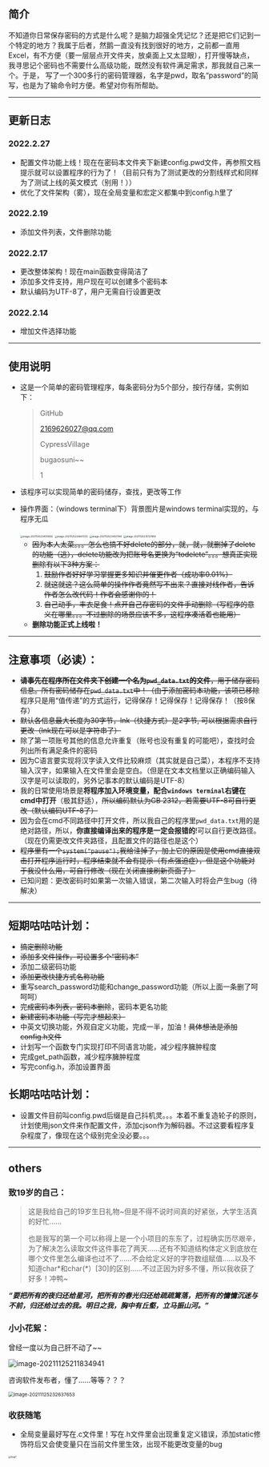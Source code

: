 

## 简介

​		不知道你日常保存密码的方式是什么呢？是脑力超强全凭记忆？还是把它们记到一个特定的地方？我属于后者，然鹅一直没有找到很好的地方，之前都一直用Excel，有不方便（要一层层点开文件夹，放桌面上又太显眼），打开慢等缺点，我寻思记个密码也不需要什么高级功能，既然没有软件满足需求，那我就自己来一个。于是， 写了一个300多行的密码管理器，名字是pwd，取名“password”的简写，也是为了输命令时方便。希望对你有所帮助。

---
## 更新日志

### 2022.2.27
- 配置文件功能上线！现在在密码本文件夹下新建config.pwd文件，再参照文档提示就可以设置程序的行为了！（目前只有为了测试更改的分割线样式和同样为了测试上线的英文模式（别用！））
- 优化了文件架构（雾），现在全局变量和宏定义都集中到config.h里了
### 2022.2.19
- 添加文件列表，文件删除功能
### 2022.2.17
- 更改整体架构！现在main函数变得简洁了
- 添加多文件支持，用户现在可以创建多个密码本
- 默认编码为UTF-8了，用户无需自行设置更改
### 2022.2.14
- 增加文件选择功能
---

## 使用说明

- 这是一个简单的密码管理程序，每条密码分为5个部分，按行存储，实例如下：

  > GitHub
  >
  > 2169626027@qq.com
  >
  > CypressVillage
  >
  > bugaosuni~~
  >
  > 1

- 该程序可以实现简单的密码储存，查找，更改等工作

- 操作界面：（windows terminal下）背景图片是windows terminal实现的，与程序无瓜

  <img src="pictures.assets/image-20211125234510692.png" alt="image-20211125234510692" style="zoom:33%;" />

  <img src="pictures.assets/image-20211125234847203.png" alt="image-20211125234847203" style="zoom:33%;" />

  <img src="pictures.assets/image-20211125234931148.png" alt="image-20211125234931148" style="zoom:33%;" />

  <img src="pictures.assets/image-20211125235127859.png" alt="image-20211125235127859" style="zoom:33%;" />
  
  - ~~因为本人太菜。。。怎么也搞不好delete的部分，就，就，就删掉了delete的功能（逃），delete功能改为把账号名更换为“todelete”。。。想真正实现删除有以下3种方案：~~
    1. ~~鼓励作者好好学习掌握更多知识并催更作者（成功率0.01%）~~
    2. ~~就这就这？这么简单的操作作者竟然写不出来？直接对线作者，告诉作者怎么改代码！作者会感谢你的！~~
    3. ~~自己动手，丰衣足食！点开自己存密码的文件手动删除（写程序的意义在哪里。。。不过删除的场景应该不多，这程序凑活着也能用）~~
  - **删除功能正式上线啦！**

---

## 注意事项（必读）：

- ~~**请事先在程序所在文件夹下创建一个名为`pwd_data.txt`的文件**，用于储存密码信息。所有密码储存在`pwd_data.txt`中！（由于添加密码本功能，该项已移除~~ 程序只是用“值传递”的方式运行，记得保存！记得保存！记得保存！（按8保存）
- ~~默认各信息最大长度为30字节，lnk（快捷方式）是2字节, 可以根据需求自行更改（lnk现在可以是字符串了）~~
- 除了第一项账号其他的信息允许重复（账号也没有重复的可能吧），查找时会列出所有满足条件的密码
- 因为C语言要实现将汉字读入文件比较麻烦（其实就是自己菜），本程序不支持输入汉字，如果输入在文件里会是空白。（但是在文本文档里以正确编码输入汉字是可以读取的，另外记事本的默认编码是UTF-8）
- 我的日常使用场景是**将程序加入环境变量，配合`windows terminal`右键在cmd中打开**（极其舒适），~~所以编码默认为GB 2312，若需要UTF-8可自行更改（默认编码UTF-8了）~~
- 因为会在cmd不同路径中打开文件，所以我自己的程序里`pwd_data.txt`用的是绝对路径，所以，**你直接编译出来的程序是一定会报错的**!可以自行更改路径。（现在仍需更改文件夹路径，且配置文件的路径也是这个）
- ~~程序里有一个`system("pause");`我给注掉了，加上它的原因是使用cmd直接双击打开程序运行时，程序结束就不会有提示（有点强迫症），但是这个功能对于我没什么用，可自行修改（现在关闭直接刷新页面了）~~
- 已知问题：更改密码时如果第一次输入错误，第二次输入时将会产生bug（待解决）
---

## 短期咕咕咕计划：

- ~~搞定删除功能~~
- ~~添加多文件操作，可设置多个“密码本”~~
- 添加二级密码功能
- ~~添加更改快捷方式名称功能~~
- 重写search_password功能和change_password功能（所以上面一条删了呵呵呵）
- ~~完成密码本列表，密码本删除~~，密码本更名功能
- ~~新建密码本功能（写完才想起来）~~
- 中英文切换功能，外观自定义功能，完成一半，加油！~~具体想法是添加config.h文件~~
- 计划写一个函数专门实现打印不同语言功能，减少程序臃肿程度
- 完成get_path函数，减少程序臃肿程度
- 写完config.h，添加设置界面

## 长期咕咕咕计划：
- 设置文件目前叫config.pwd后缀是自己抖机灵。。。本着不重复造轮子的原则，计划使用json文件来作配置文件，添加cjson作为解码器。不过这要看程序复杂程度了，像现在这个级别完全没必要。。。

---

## others

### 致19岁的自己：

> 这是我给自己的19岁生日礼物~但是不得不说时间真的好紧张，大学生活真的好忙……
>
> 也是我写的第一个可以称得上是一个小项目的东东了，过程确实历尽艰辛，为了解决怎么读取文件这件事花了两天……还有不知道结构体定义到底放在哪个文件里怎么编译也过不了……不会给定义好的字符数组赋值……以及不知道char*和char(\*）[30]的区别……不过正因为好多不懂，所以我收获了好多！冲鸭~
>

***“要把所有的夜归还给星河，把所有的春光归还给疏疏篱落，把所有的慵慵沉迷与不前，归还给过去的我。明日之我，胸中有丘壑，立马振山河。”***

### 小小花絮：


曾经一度以为自己肝不动了~~

![image-20211125211834941](pictures.assets/image-20211125211834941.png)

咨询软件发布者，懂了……等等？？？

<img src="pictures.assets/image-20211125232637653.png" alt="image-20211125232637653" style="zoom: 67%;" />

### 收获随笔

- 全局变量最好写在.c文件里！写在.h文件里会出现重复定义错误，添加static修饰符后又会使变量只在当前文件里生效，出现不能更改变量的bug

<img src="pictures.assets/bug1.jpg" alt="bug1" style="zoom: 33%;" />
